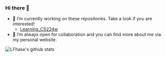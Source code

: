 ### Hi there 👋

- 🔭 I’m currently working on these repositories. Take a look if you are interested!
  - [Learning_CS224w](https://github.com/LFhase/Learning_CS224w)
- 🚀 I’m always open for collaboration and you can find more about me via my personal website.

<!--
**LFhase/LFhase** is a ✨ _special_ ✨ repository because its `README.md` (this file) appears on your GitHub profile.

Here are some ideas to get you started:

- 🔭 I’m currently working on ...
- 🌱 I’m currently learning ...
- 👯 I’m looking to collaborate on ...
- 🤔 I’m looking for help with ...
- 💬 Ask me about ...
- 📫 How to reach me: ...
- 😄 Pronouns: ...
- ⚡ Fun fact: ...
-->
![LFhase's github stats](https://github-readme-stats.vercel.app/api?username=LFhase&show_icons=true&hide_border=true)


<!--
[![Top Langs](https://github-readme-stats.vercel.app/api/top-langs/?username=LFhase&layout=compact)](https://github.com/anuraghazra/github-readme-stats)
-->
